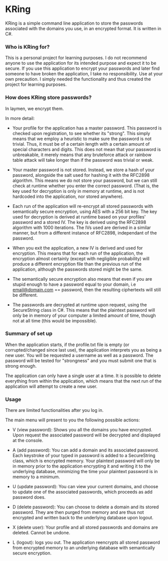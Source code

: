 # KRing #

KRing is a simple command line application to store the passwords associated with the domains you use, in an encrypted format. It is written in C#.

### Who is KRing for? ###

This is a personal project for learning purposes. I do not recommend anyone to use the application for its intended purpose and expect it to be secure. If you use this application to encrypt your passwords and later find someone to have broken the application, I take no responsibility. Use at your own precaution. I simply needed the functionality and thus created the project for learning purposes. 

### How does KRing store passwords? ###

In laymen, we encrypt them.

In more detail:
* Your profile for the application has a master password. This password is checked upon registration, to see whether its "strong". This simply means that we employ a heuristic to make sure the password is not trivial. Thus, it must be of a certain length with a certain amount of special characters and digits. This does not mean that your password is unbreakable, it merely means that any bruteforce attack or rainbow table attack will take longer than if the password was trivial or weak.

* Your master password is not stored. Instead, we store a hash of your password, alongside the salt used for hashing it with the RFC2898 algorithm. This means we do not store your password, but we can still check at runtime whether you enter the correct password. (That is, the key used for decryption is only in memory at runtime, and is not hardcoded into the application, nor stored anywhere).

* Each run of the application will re-encrypt all stored passwords with semantically secure encryption, using AES with a 256 bit key. The key used for decryption is derived at runtime based on your profiles' password and a stored IV. The key is derived using the RFC2898 algorithm with 1000 iterations. The IVs used are derived in a similar manner, but from a different instance of RFC2898, independant of the password. 

* When you exit the application, a new IV is derived and used for encryption. This means that for each run of the application, the encryption almost certainly (except with negligible probability) will produce a different encryption file than the previous run of the application, although the passwords stored might be the same. 

* The semantically secure encryption also means that even if you are stupid enough to have a password equal to your domain,
i.e email@domain.com == password, then the resulting ciphertexts will still be different. 

* The passwords are decrypted at runtime upon request, using the SecureString class in C#. This means that the plaintext password will only be in memory of your computer a limited amount of time, though not at all time (this would be impossible).

### Summary of set up ###
When the application starts, if the profile.txt file is empty (or corrupted/changed since last use), the application interprets you as being a new user. You will be requested a username as well as a password. The password will be 
tested for "strongness" and you must submit one that is strong enough. 

The application can only have a single user at a time. It is possible to delete everything from within the application, which means that the next run of the application will attempt to create a new user.



### Usage ###

There are limited functionalities after you log in. 

The main menu will present to you the following possible actions:

* V (view password): Shows you all the domains you have encrypted. Upon request the associated password will be decrypted and displayed at the console. 

* A (add password): You can add a domain and its associated password. Each keystroke of your typed in password is added to a SecureString class, which is encrypted memory. Your plaintext password will only be in memory prior to the application encrypting it and writing it to the underlying database, minimizing the time your plaintext password is in memory to a minimum. 

* U (update password): You can view your current domains, and choose to update one of the associated passwords, which proceeds as add password does. 

* D (delete password): You can choose to delete a domain and its stored password. They are then purged from memory and are thus not encrypted and written back to the underlying database upon logout. 

* X (delete user): Your profile and all stored passwords and domains are deleted. Cannot be undone.

* L (logout): logs you out. The application reencrypts all stored password from encrypted memory to an underlying database with semantically secure encryption.